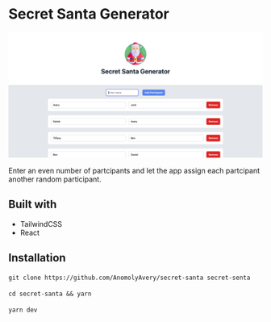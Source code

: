 # Secret Santa Generator

![Secret Santa Header](/docs/secret-senta-header.png)

Enter an even number of partcipants and let the app assign each partcipant another random participant.

## Built with

-   TailwindCSS
-   React

## Installation

```
git clone https://github.com/AnomolyAvery/secret-santa secret-senta

cd secret-santa && yarn

yarn dev
```
